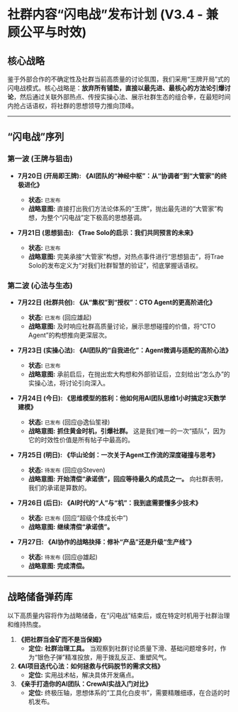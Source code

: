 # 社群内容“闪电战”发布计划 (V3.4 - 兼顾公平与时效)

## 核心战略

鉴于外部合作的不确定性及社群当前高质量的讨论氛围，我们采用“王牌开局”式的闪电战模式。核心战略是：**放弃所有铺垫，直接以最先进、最核心的方法论引爆讨论**，然后通过关联外部热点、传授实操心法、展示社群生态的组合拳，在最短时间内抢占话语权，将社群的思想领导力推向顶峰。

---

## “闪电战”序列

### **第一波 (王牌与狙击)**

*   **7月20日 (开局即王牌): 《AI团队的“神经中枢”：从“协调者”到“大管家”的终极进化》**
    *   **状态:** `已发布`
    *   **战略意图:** 直接打出我们方法论体系的“王牌”，抛出最先进的“大管家”构想，为整个“闪电战”定下极高的思想基调。

*   **7月21日 (思想狙击): 《Trae Solo的启示：我们共同预言的未来》**
    *   **状态:** `已发布`
    *   **战略意图:** 完美承接“大管家”构想，对热点事件进行“思想狙击”，将Trae Solo的发布定义为“对我们社群智慧的验证”，彻底掌握话语权。

### **第二波 (心法与生态)**

*   **7月22日 (社群共创): 《从“集权”到“授权”：CTO Agent的更高阶进化》**
    *   **状态:** `已发布` (回应雄起)
    *   **战略意图:** 及时响应社群高质量讨论，展示思想碰撞的价值，将“CTO Agent”的构想推向更深层次。

*   **7月23日 (实操心法): 《AI团队的“自我进化”：Agent微调与适配的高阶心法》**
    *   **状态:** `已发布`
    *   **战略意图:** 承前启后，在抛出宏大构想和外部验证后，立刻给出“怎么办”的实操心法，将讨论引向深入。

*   **7月24日 (今日): 《思维模型的胜利：他如何用AI团队思维1小时搞定3天数学建模》**
    *   **状态:** `已发布` (回应@逸仙笙禄)
    *   **战略意图:** **抓住黄金时机，引爆社群。** 这是我们唯一的一次“插队”，因为它的时效性价值是所有帖子中最高的。

*   **7月25日 (明日): 《华山论剑：一次关于Agent工作流的深度碰撞与思考》**
    *   **状态:** `待发布` (回应@Steven)
    *   **战略意图:** **开始清偿“承诺债”，回应等待最久的成员之一。** 向社群表明，我们的承诺是算数的。

*   **7月26日 (后日): 《AI时代的“人”与“机”：我到底需要懂多少技术》**
    *   **状态:** `已发布` (回应“超级个体成长中”)
    *   **战略意图:** **继续清偿“承诺债”。**

*   **7月27日: 《AI协作的战略抉择：修补“产品”还是升级“生产线”》**
    *   **状态:** `待发布` (回应@雄起)
    *   **战略意图:** **完成清偿。**

---

## 战略储备弹药库

以下高质量内容将作为战略储备，在“闪电战”结束后，或在特定时机用于社群治理和维持热度。

1.  **《把社群当金矿而不是当保姆》**
    *   **定位:** **社群治理工具。** 当观察到社群讨论质量下滑、基础问题增多时，作为“银色子弹”精准投放，用于拨乱反正、重塑风气。
2.  **《AI项目迭代心法：如何拯救与代码脱节的需求文档》**
    *   **定位:** 实用战术帖，解决具体开发痛点。
3.  **《亲手打造你的AI团队：CrewAI实战入门对比》**
    *   **定位:** 终极压轴，思想体系的“工具化白皮书”，需要精雕细琢，在合适的时机发布。
